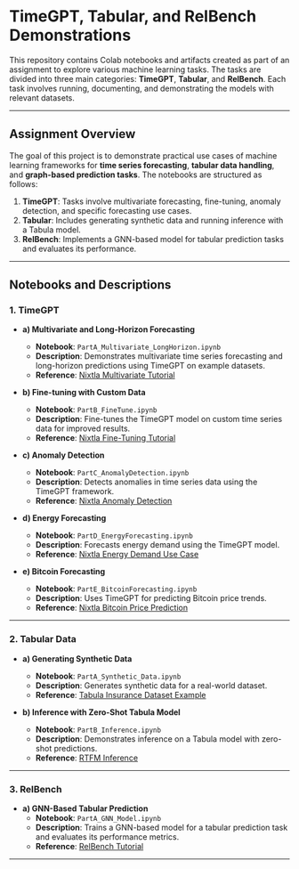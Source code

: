 # TimeGPT, Tabular, and RelBench Demonstrations

This repository contains Colab notebooks and artifacts created as part of an assignment to explore various machine learning tasks. The tasks are divided into three main categories: **TimeGPT**, **Tabular**, and **RelBench**. Each task involves running, documenting, and demonstrating the models with relevant datasets.

---

## Assignment Overview

The goal of this project is to demonstrate practical use cases of machine learning frameworks for **time series forecasting**, **tabular data handling**, and **graph-based prediction tasks**. The notebooks are structured as follows:

1. **TimeGPT**: Tasks involve multivariate forecasting, fine-tuning, anomaly detection, and specific forecasting use cases.
2. **Tabular**: Includes generating synthetic data and running inference with a Tabula model.
3. **RelBench**: Implements a GNN-based model for tabular prediction tasks and evaluates its performance.

---

## Notebooks and Descriptions

### **1. TimeGPT**

- **a) Multivariate and Long-Horizon Forecasting**
   - **Notebook**: `PartA_Multivariate_LongHorizon.ipynb`
   - **Description**: Demonstrates multivariate time series forecasting and long-horizon predictions using TimeGPT on example datasets.
   - **Reference**: [Nixtla Multivariate Tutorial](https://docs.nixtla.io/docs/tutorials-multiple_series_forecasting)

- **b) Fine-tuning with Custom Data**
   - **Notebook**: `PartB_FineTune.ipynb`
   - **Description**: Fine-tunes the TimeGPT model on custom time series data for improved results.
   - **Reference**: [Nixtla Fine-Tuning Tutorial](https://docs.nixtla.io/docs/tutorials-fine_tuning)

- **c) Anomaly Detection**
   - **Notebook**: `PartC_AnomalyDetection.ipynb`
   - **Description**: Detects anomalies in time series data using the TimeGPT framework.
   - **Reference**: [Nixtla Anomaly Detection](https://docs.nixtla.io/docs/tutorials-anomaly_detection)

- **d) Energy Forecasting**
   - **Notebook**: `PartD_EnergyForecasting.ipynb`
   - **Description**: Forecasts energy demand using the TimeGPT model.
   - **Reference**: [Nixtla Energy Demand Use Case](https://docs.nixtla.io/docs/use-cases-forecasting_energy_demand)

- **e) Bitcoin Forecasting**
   - **Notebook**: `PartE_BitcoinForecasting.ipynb`
   - **Description**: Uses TimeGPT for predicting Bitcoin price trends.
   - **Reference**: [Nixtla Bitcoin Price Prediction](https://docs.nixtla.io/docs/use-cases-bitcoin_price_prediction)

---

### **2. Tabular Data**

- **a) Generating Synthetic Data**
   - **Notebook**: `PartA_Synthetic_Data.ipynb`
   - **Description**: Generates synthetic data for a real-world dataset.
   - **Reference**: [Tabula Insurance Dataset Example](https://github.com/zhao-zilong/Tabula/blob/main/Tabula_on_insurance_dataset.ipynb)

- **b) Inference with Zero-Shot Tabula Model**
   - **Notebook**: `PartB_Inference.ipynb`
   - **Description**: Demonstrates inference on a Tabula model with zero-shot predictions.
   - **Reference**: [RTFM Inference](https://github.com/mlfoundations/rtfm/blob/main/notebooks/inference.ipynb)

---

### **3. RelBench**

- **a) GNN-Based Tabular Prediction**
   - **Notebook**: `PartA_GNN_Model.ipynb`
   - **Description**: Trains a GNN-based model for a tabular prediction task and evaluates its performance metrics.
   - **Reference**: [RelBench Tutorial](https://relbench.stanford.edu/start)

---


